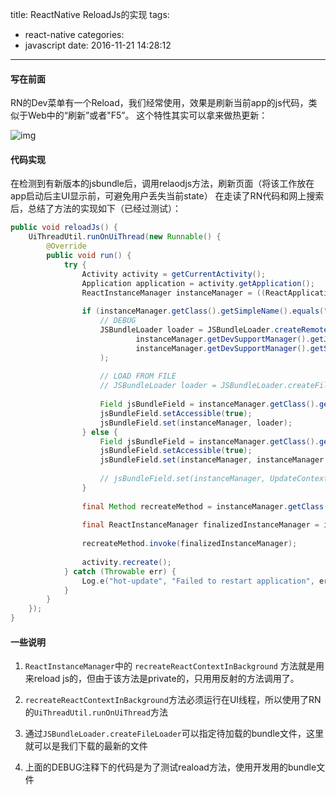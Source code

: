 title: ReactNative ReloadJs的实现
tags:
  - react-native
categories:
  - javascript
date: 2016-11-21 14:28:12
---

#### 写在前面

RN的Dev菜单有一个Reload，我们经常使用，效果是刷新当前app的js代码，类似于Web中的“刷新”或者"F5”。
这个特性其实可以拿来做热更新：

![img](http://7xl2vf.com1.z0.glb.clouddn.com//blog/reload-update.png)

<!--more-->

#### 代码实现

在检测到有新版本的jsbundle后，调用relaodjs方法，刷新页面（将该工作放在app启动后主UI显示前，可避免用户丢失当前state）
在走读了RN代码和网上搜索后，总结了方法的实现如下（已经过测试）：

```java
public void reloadJs() {
    UiThreadUtil.runOnUiThread(new Runnable() {
        @Override
        public void run() {
            try {
                Activity activity = getCurrentActivity();
                Application application = activity.getApplication();
                ReactInstanceManager instanceManager = ((ReactApplication) application).getReactNativeHost().getReactInstanceManager();
 
                if (instanceManager.getClass().getSimpleName().equals("XReactInstanceManagerImpl")) {
                    // DEBUG
                    JSBundleLoader loader = JSBundleLoader.createRemoteDebuggerBundleLoader(
                            instanceManager.getDevSupportManager().getJSBundleURLForRemoteDebugging(),
                            instanceManager.getDevSupportManager().getSourceUrl()
                    );
 
                    // LOAD FROM FILE
                    // JSBundleLoader loader = JSBundleLoader.createFileLoader(application, UpdateContext.getBundleUrl(application));
 
                    Field jsBundleField = instanceManager.getClass().getDeclaredField("mBundleLoader");
                    jsBundleField.setAccessible(true);
                    jsBundleField.set(instanceManager, loader);
                } else {
                    Field jsBundleField = instanceManager.getClass().getDeclaredField("mJSBundleFile");
                    jsBundleField.setAccessible(true);
                    jsBundleField.set(instanceManager, instanceManager.getDevSupportManager().getSourceUrl());
 
                    // jsBundleField.set(instanceManager, UpdateContext.getBundleUrl(application));
                }
 
                final Method recreateMethod = instanceManager.getClass().getMethod("recreateReactContextInBackground");
 
                final ReactInstanceManager finalizedInstanceManager = instanceManager;
 
                recreateMethod.invoke(finalizedInstanceManager);
 
                activity.recreate();
            } catch (Throwable err) {
                Log.e("hot-update", "Failed to restart application", err);
            }
        }
    });
}
```

#### 一些说明

1. `ReactInstanceManager`中的 `recreateReactContextInBackground` 方法就是用来reload js的，但由于该方法是private的，只用用反射的方法调用了。

2. `recreateReactContextInBackground`方法必须运行在UI线程，所以使用了RN的`UiThreadUtil.runOnUiThread`方法

3. 通过`JSBundleLoader.createFileLoader`可以指定待加载的bundle文件，这里就可以是我们下载的最新的文件

4. 上面的DEBUG注释下的代码是为了测试reaload方法，使用开发用的bundle文件